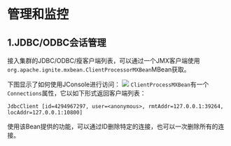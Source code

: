 # 管理和监控
## 1.JDBC/ODBC会话管理
接入集群的JDBC/ODBC/瘦客户端列表，可以通过一个JMX客户端使用`org.apache.ignite.mxbean.ClientProcessorMXBean`MBean获取。

下图显示了如何使用JConsole进行访问：
![](https://files.readme.io/6a532f9-monitoring.png)
`ClientProcessMXBean`有一个`Connections`属性，它以如下形式返回客户端列表：
```
JdbcClient [id=4294967297, user=<anonymous>, rmtAddr=127.0.0.1:39264, locAddr=127.0.0.1:10800]
```
使用该Bean提供的功能，可以通过ID删除特定的连接，也可以一次删除所有的连接。

<RightPane/>
